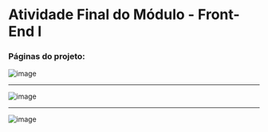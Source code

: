 # Atividade Final do Módulo - Front-End I


### Páginas do projeto:

![image](https://github.com/Gustavo-Provin/Atividade-Final_FrontEnd-1/assets/141770162/1d9fa91c-ec60-44d6-bd5a-f4a417c6797c)


---

![image](https://github.com/Gustavo-Provin/Atividade-Final_FrontEnd-1/assets/141770162/00f74d81-696c-48e9-929c-97b883439a91)


---

![image](https://github.com/Gustavo-Provin/Atividade-Final_FrontEnd-1/assets/141770162/5f1e4301-4180-4505-b260-e29ac831105f)

